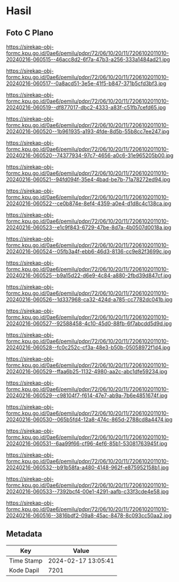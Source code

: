 # Hasil

## Foto C Plano

https://sirekap-obj-formc.kpu.go.id/0ae6/pemilu/pdpr/72/06/10/20/11/7206102011010-20240216-060515--46acc8d2-6f7a-47b3-a256-333a1484ad21.jpg

https://sirekap-obj-formc.kpu.go.id/0ae6/pemilu/pdpr/72/06/10/20/11/7206102011010-20240216-060517--0a8acd51-3e5e-41f5-b847-371b5cfd3bf3.jpg

https://sirekap-obj-formc.kpu.go.id/0ae6/pemilu/pdpr/72/06/10/20/11/7206102011010-20240216-060519--df877017-dbc2-4333-a83f-c51fb7cefd65.jpg

https://sirekap-obj-formc.kpu.go.id/0ae6/pemilu/pdpr/72/06/10/20/11/7206102011010-20240216-060520--1b961935-a193-4fde-8d5b-55b8cc7ee247.jpg

https://sirekap-obj-formc.kpu.go.id/0ae6/pemilu/pdpr/72/06/10/20/11/7206102011010-20240216-060520--74377934-97c7-4656-a0c6-31e965205b00.jpg

https://sirekap-obj-formc.kpu.go.id/0ae6/pemilu/pdpr/72/06/10/20/11/7206102011010-20240216-060521--94fd094f-35e4-4bad-be7b-71a78272ed94.jpg

https://sirekap-obj-formc.kpu.go.id/0ae6/pemilu/pdpr/72/06/10/20/11/7206102011010-20240216-060522--ce0b874e-8ef4-4359-a0e4-d1d8c4c138ca.jpg

https://sirekap-obj-formc.kpu.go.id/0ae6/pemilu/pdpr/72/06/10/20/11/7206102011010-20240216-060523--e1c9f843-6729-47be-8d7a-4b0507d0018a.jpg

https://sirekap-obj-formc.kpu.go.id/0ae6/pemilu/pdpr/72/06/10/20/11/7206102011010-20240216-060524--05fb3a4f-ebb6-46d3-8136-cc9e82f3699c.jpg

https://sirekap-obj-formc.kpu.go.id/0ae6/pemilu/pdpr/72/06/10/20/11/7206102011010-20240216-060525--b9a15d22-d6e9-4c84-a880-2fbd39d847cf.jpg

https://sirekap-obj-formc.kpu.go.id/0ae6/pemilu/pdpr/72/06/10/20/11/7206102011010-20240216-060526--1d337968-ca32-424d-a785-cc7782dc041b.jpg

https://sirekap-obj-formc.kpu.go.id/0ae6/pemilu/pdpr/72/06/10/20/11/7206102011010-20240216-060527--92588458-4c10-45d0-88fb-6f7abcdd5d9d.jpg

https://sirekap-obj-formc.kpu.go.id/0ae6/pemilu/pdpr/72/06/10/20/11/7206102011010-20240216-060528--fc0c252c-cf3a-48e3-b50b-05058972f1d4.jpg

https://sirekap-obj-formc.kpu.go.id/0ae6/pemilu/pdpr/72/06/10/20/11/7206102011010-20240216-060529--ffaa6b25-1132-4980-aa2c-abc1dfe59234.jpg

https://sirekap-obj-formc.kpu.go.id/0ae6/pemilu/pdpr/72/06/10/20/11/7206102011010-20240216-060529--c98104f7-f614-47e7-ab9a-7b6e4851674f.jpg

https://sirekap-obj-formc.kpu.go.id/0ae6/pemilu/pdpr/72/06/10/20/11/7206102011010-20240216-060530--065b5fd4-12a8-474c-865d-2788cd8a4474.jpg

https://sirekap-obj-formc.kpu.go.id/0ae6/pemilu/pdpr/72/06/10/20/11/7206102011010-20240216-060531--6aa99f66-cf96-4ef6-85b1-53081763945f.jpg

https://sirekap-obj-formc.kpu.go.id/0ae6/pemilu/pdpr/72/06/10/20/11/7206102011010-20240216-060532--b91b58fa-a480-4148-962f-e875952158b1.jpg

https://sirekap-obj-formc.kpu.go.id/0ae6/pemilu/pdpr/72/06/10/20/11/7206102011010-20240216-060533--7392bcf4-00e1-4291-aafb-c33f3cde4e58.jpg

https://sirekap-obj-formc.kpu.go.id/0ae6/pemilu/pdpr/72/06/10/20/11/7206102011010-20240216-060516--3816bdf2-09a8-45ac-8478-8c093cc50aa2.jpg


## Metadata

| Key        | Value               |
| ---------- | ------------------- |
| Time Stamp | 2024-02-17 13:05:41 |
| Kode Dapil | 7201                |




